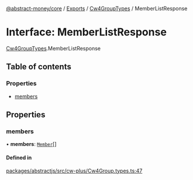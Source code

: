 [@abstract-money/core](../README.md) / [Exports](../modules.md) / [Cw4GroupTypes](../modules/Cw4GroupTypes.md) / MemberListResponse

# Interface: MemberListResponse

[Cw4GroupTypes](../modules/Cw4GroupTypes.md).MemberListResponse

## Table of contents

### Properties

- [members](Cw4GroupTypes.MemberListResponse.md#members)

## Properties

### members

• **members**: [`Member`](Cw4GroupTypes.Member.md)[]

#### Defined in

[packages/abstractjs/src/cw-plus/Cw4Group.types.ts:47](https://github.com/AbstractSDK/frontend/blob/07410073/packages/abstractjs/src/cw-plus/Cw4Group.types.ts#L47)
